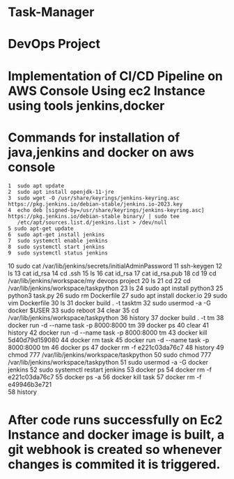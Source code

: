 # Task-Manager
# DevOps Project
# Implementation of CI/CD Pipeline on AWS Console Using ec2 Instance using tools jenkins,docker
# Commands for installation of java,jenkins and docker on aws console 
    1  sudo apt update
    2  sudo apt install openjdk-11-jre
    3  sudo wget -O /usr/share/keyrings/jenkins-keyring.asc   https://pkg.jenkins.io/debian-stable/jenkins.io-2023.key
    4  echo deb [signed-by=/usr/share/keyrings/jenkins-keyring.asc]   https://pkg.jenkins.io/debian-stable binary/ | sudo tee       
       /etc/apt/sources.list.d/jenkins.list > /dev/null
    5 sudo apt-get update
    6  sudo apt-get install jenkins
    7  sudo systemctl enable jenkins
    8  sudo systemctl start jenkins
    9  sudo systemctl status jenkins
   10  sudo cat /var/lib/jenkins/secrets/initialAdminPassword
   11  ssh-keygen
   12  ls
   13  cat id_rsa
   14  cd .ssh
   15  ls
   16  cat id_rsa
   17  cat id_rsa.pub
   18  cd
   19  cd /var/lib/jenkins/workspace/my devops project
   20  ls
   21  cd
   22  cd /var/lib/jenkins/workspace/taskpython
   23  ls
   24  sudo apt install python3
   25  python3 task.py
   26  sudo rm Dockerfile
   27  sudo apt install docker.io
   29  sudo vim Dockerfile
   30  ls
   31  docker build . -t tasktm
   32  sudo usermod -a -G docker $USER
   33  sudo reboot
   34  clear
   35  cd /var/lib/jenkins/workspace/taskpython
   36  history
   37  docker build . -t tm
   38  docker run -d --name task -p 8000:8000 tm
   39  docker ps
   40  clear
   41  history
   42  docker run -d --name task -p 8000:8000 tm
   43  docker kill 5d40d79d159080
   44  docker rm task
   45  docker run -d --name task -p 8000:8000 tm
   46  docker ps
   47  docker rm -f e221c03da76c7
   48  history
   49  chmod 777 /var/lib/jenkins/workspace/taskpython
   50  sudo chmod 777 /var/lib/jenkins/workspace/taskpython
   51  sudo usermod -a -G docker jenkins
   52  sudo systemctl restart jenkins
   53  docker ps
   54  docker rm -f e221c03da76c7
   55  docker ps -a
   56  docker kill task
   57  docker rm -f e49946b3e721  
   58  history
  # After code runs successfully on Ec2 Instance and docker image is built, a git webhook is created so whenever changes is commited it is triggered. 
